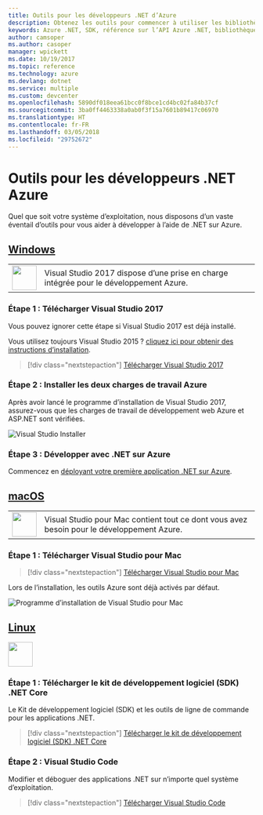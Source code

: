 ```yaml
---
title: Outils pour les développeurs .NET d’Azure
description: Obtenez les outils pour commencer à utiliser les bibliothèques .NET Azure à partir d’un environnement Windows, Linux ou Mac.
keywords: Azure .NET, SDK, référence sur l’API Azure .NET, bibliothèques de classes .NET Azure
author: camsoper
ms.author: casoper
manager: wpickett
ms.date: 10/19/2017
ms.topic: reference
ms.technology: azure
ms.devlang: dotnet
ms.service: multiple
ms.custom: devcenter
ms.openlocfilehash: 5890df018eea61bcc0f8bce1cd4bc02fa84b37cf
ms.sourcegitcommit: 3ba0ff4463338a0ab0f3f15a7601b89417c06970
ms.translationtype: HT
ms.contentlocale: fr-FR
ms.lasthandoff: 03/05/2018
ms.locfileid: "29752672"
---
```

# <a name="tools-for-net-azure-developers"></a>Outils pour les développeurs .NET Azure

Quel que soit votre système d’exploitation, nous disposons d’un vaste éventail d’outils pour vous aider à développer à l’aide de .NET sur Azure.

## <a name="windowstabwindows"></a>[Windows](#tab/windows)

<table>
  <tr>
    <td width="50">
        <img src="https://docs.microsoft.com/en-us/media/logos/logo_vs-ide.svg" width="50" height="50"></img>
    </td>
    <td>
Visual Studio 2017 dispose d’une prise en charge intégrée pour le développement Azure.
    </td>
  </tr>
</table>

### <a name="step-1-download-visual-studio-2017"></a>Étape 1 : Télécharger Visual Studio 2017

Vous pouvez ignorer cette étape si Visual Studio 2017 est déjà installé.

Vous utilisez toujours Visual Studio 2015 ?  [cliquez ici pour obtenir des instructions d’installation](dotnet-sdk-vs2015-install.md).

> [!div class="nextstepaction"]
> [Télécharger Visual Studio 2017](https://www.visualstudio.com/downloads/)


### <a name="step-2-install-the-two-azure-workloads"></a>Étape 2 : Installer les deux charges de travail Azure

Après avoir lancé le programme d’installation de Visual Studio 2017, assurez-vous que les charges de travail de développement web Azure et ASP.NET sont vérifiées.

![Visual Studio Installer](media/dotnet-tools/azure-workloads.png)

### <a name="step-3-develop-with-net-on-azure"></a>Étape 3 : Développer avec .NET sur Azure

Commencez en [déployant votre première application .NET sur Azure](https://docs.microsoft.com/azure/app-service-web/app-service-web-get-started-dotnet).


## <a name="macostabmacos"></a>[macOS](#tab/macos)
<table>
  <tr>
    <td width="50">
        <img src="https://docs.microsoft.com/en-us/media/logos/logo_vs-mac.svg" width="50" height="50"></img>
    </td>
    <td>
Visual Studio pour Mac contient tout ce dont vous avez besoin pour le développement Azure.
    </td>
  </tr>
</table>


### <a name="step-1-download-visual-studio-for-mac"></a>Étape 1 : Télécharger Visual Studio pour Mac

> [!div class="nextstepaction"]
> [Télécharger Visual Studio pour Mac](https://www.visualstudio.com/vs/visual-studio-mac/)

Lors de l’installation, les outils Azure sont déjà activés par défaut.

![Programme d’installation de Visual Studio pour Mac](media/dotnet-tools/azure-vsmac.png)

## <a name="linuxtablinux"></a>[Linux](#tab/linux)

<img src="https://docs.microsoft.com/en-us/visualstudio/products/images/vs-code.svg" width="50" height="50"></img>

### <a name="step-1-download-net-core-sdk"></a>Étape 1 : Télécharger le kit de développement logiciel (SDK) .NET Core

Le Kit de développement logiciel (SDK) et les outils de ligne de commande pour les applications .NET.

> [!div class="nextstepaction"]
> [Télécharger le kit de développement logiciel (SDK) .NET Core](https://www.microsoft.com/net/core)

### <a name="step-2-visual-studio-code"></a>Étape 2 : Visual Studio Code

Modifier et déboguer des applications .NET sur n’importe quel système d’exploitation.

> [!div class="nextstepaction"]
> [Télécharger Visual Studio Code](https://code.visualstudio.com)